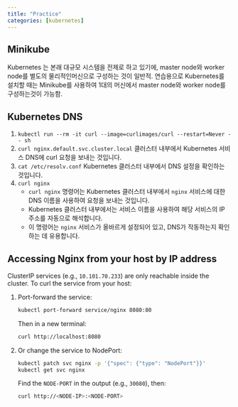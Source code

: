 ```yaml
---
title: "Practice"
categories: [kubernetes]
---
```



## Minikube
Kubernetes 는 본래 대규모 시스템을 전제로 하고 있기에, master node와 worker node를 별도의 물리적인머신으로 구성하는 것이 일반적.
연습용으로 Kubernetes를 설치할 때는 Minikube를 사용하여 1대의 머신에서 master node와 worker node를 구성하는것이 가능함.


## Kubernetes DNS

1. `kubectl run --rm -it curl --image=curlimages/curl --restart=Never -- sh`
2. `curl nginx.default.svc.cluster.local` 클러스터 내부에서 Kubernetes 서비스 DNS에 curl 요청을 보내는 것입니다.
3. `cat /etc/resolv.conf` Kubernetes 클러스터 내부에서 DNS 설정을 확인하는 것입니다.
4. `curl nginx`
   - `curl nginx` 명령어는 Kubernetes 클러스터 내부에서 `nginx` 서비스에 대한 DNS 이름을 사용하여 요청을 보내는 것입니다.
   - Kubernetes 클러스터 내부에서는 서비스 이름을 사용하여 해당 서비스의 IP 주소를 자동으로 해석합니다.
   - 이 명령어는 `nginx` 서비스가 올바르게 설정되어 있고, DNS가 작동하는지 확인하는 데 유용합니다.


## Accessing Nginx from your host by IP address

ClusterIP services (e.g., `10.101.70.233`) are only reachable inside the cluster. To curl the service from your host:

1. Port-forward the service:
   ```bash
   kubectl port-forward service/nginx 8080:80
   ```
   Then in a new terminal:
   ```bash
   curl http://localhost:8080
   ```

2. Or change the service to NodePort:
   ```bash
   kubectl patch svc nginx -p '{"spec": {"type": "NodePort"}}'
   kubectl get svc nginx
   ```
   Find the `NODE-PORT` in the output (e.g., `30080`), then:
   ```bash
   curl http://<NODE-IP>:<NODE-PORT>
   ```